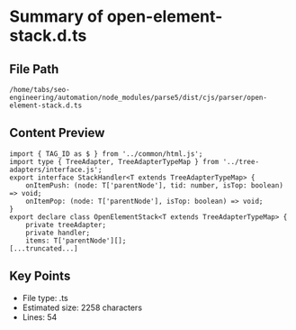 # Summary of open-element-stack.d.ts
  
## File Path
`/home/tabs/seo-engineering/automation/node_modules/parse5/dist/cjs/parser/open-element-stack.d.ts`

## Content Preview
```
import { TAG_ID as $ } from '../common/html.js';
import type { TreeAdapter, TreeAdapterTypeMap } from '../tree-adapters/interface.js';
export interface StackHandler<T extends TreeAdapterTypeMap> {
    onItemPush: (node: T['parentNode'], tid: number, isTop: boolean) => void;
    onItemPop: (node: T['parentNode'], isTop: boolean) => void;
}
export declare class OpenElementStack<T extends TreeAdapterTypeMap> {
    private treeAdapter;
    private handler;
    items: T['parentNode'][];
[...truncated...]
```

## Key Points
- File type: .ts
- Estimated size: 2258 characters
- Lines: 54
